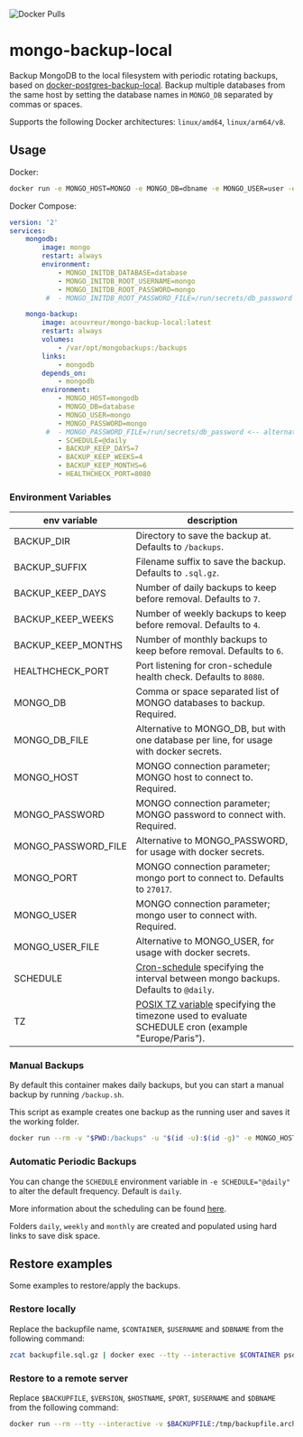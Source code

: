 ![Docker Pulls](https://img.shields.io/docker/pulls/acouvreur/mongo-backup-local)

# mongo-backup-local

Backup MongoDB to the local filesystem with periodic rotating backups, based on [docker-postgres-backup-local](https://github.com/prodrigestivill/docker-postgres-backup-local).
Backup multiple databases from the same host by setting the database names in `MONGO_DB` separated by commas or spaces.

Supports the following Docker architectures: `linux/amd64`, `linux/arm64/v8`.

## Usage

Docker:

```sh
docker run -e MONGO_HOST=MONGO -e MONGO_DB=dbname -e MONGO_USER=user -e MONGO_PASSWORD=password acouvreur/mongo-backup-local:latest
```

Docker Compose:

```yaml
version: '2'
services:
    mongodb:
        image: mongo
        restart: always
        environment:
            - MONGO_INITDB_DATABASE=database
            - MONGO_INITDB_ROOT_USERNAME=mongo
            - MONGO_INITDB_ROOT_PASSWORD=mongo
         #  - MONGO_INITDB_ROOT_PASSWORD_FILE=/run/secrets/db_password <-- alternative for MONGO_INITDB_ROOT_PASSWORD (to use with docker secrets)

    mongo-backup:
        image: acouvreur/mongo-backup-local:latest
        restart: always
        volumes:
            - /var/opt/mongobackups:/backups
        links:
            - mongodb
        depends_on:
            - mongodb
        environment:
            - MONGO_HOST=mongodb
            - MONGO_DB=database
            - MONGO_USER=mongo
            - MONGO_PASSWORD=mongo
         #  - MONGO_PASSWORD_FILE=/run/secrets/db_password <-- alternative for MONGO_PASSWORD (to use with docker secrets)
            - SCHEDULE=@daily
            - BACKUP_KEEP_DAYS=7
            - BACKUP_KEEP_WEEKS=4
            - BACKUP_KEEP_MONTHS=6
            - HEALTHCHECK_PORT=8080
```

### Environment Variables

| env variable | description |
|--|--|
| BACKUP_DIR | Directory to save the backup at. Defaults to `/backups`. |
| BACKUP_SUFFIX | Filename suffix to save the backup. Defaults to `.sql.gz`. |
| BACKUP_KEEP_DAYS | Number of daily backups to keep before removal. Defaults to `7`. |
| BACKUP_KEEP_WEEKS | Number of weekly backups to keep before removal. Defaults to `4`. |
| BACKUP_KEEP_MONTHS | Number of monthly backups to keep before removal. Defaults to `6`. |
| HEALTHCHECK_PORT | Port listening for cron-schedule health check. Defaults to `8080`. |
| MONGO_DB | Comma or space separated list of MONGO databases to backup. Required. |
| MONGO_DB_FILE | Alternative to MONGO_DB, but with one database per line, for usage with docker secrets. |
| MONGO_HOST | MONGO connection parameter; MONGO host to connect to. Required. |
| MONGO_PASSWORD | MONGO connection parameter; MONGO password to connect with. Required. |
| MONGO_PASSWORD_FILE | Alternative to MONGO_PASSWORD, for usage with docker secrets. |
| MONGO_PORT | MONGO connection parameter; mongo port to connect to. Defaults to `27017`. |
| MONGO_USER | MONGO connection parameter; mongo user to connect with. Required. |
| MONGO_USER_FILE | Alternative to MONGO_USER, for usage with docker secrets. |
| SCHEDULE | [Cron-schedule](http://godoc.org/github.com/robfig/cron#hdr-Predefined_schedules) specifying the interval between mongo backups. Defaults to `@daily`. |
| TZ | [POSIX TZ variable](https://www.gnu.org/software/libc/manual/html_node/TZ-Variable.html) specifying the timezone used to evaluate SCHEDULE cron (example "Europe/Paris"). |

### Manual Backups

By default this container makes daily backups, but you can start a manual backup by running `/backup.sh`.

This script as example creates one backup as the running user and saves it the working folder.

```sh
docker run --rm -v "$PWD:/backups" -u "$(id -u):$(id -g)" -e MONGO_HOST=mongo -e MONGO_DB=dbname -e MONGO_USER=user -e MONGO_PASSWORD=password  acouvreur/mongo-backup-local /backup.sh
```

### Automatic Periodic Backups

You can change the `SCHEDULE` environment variable in `-e SCHEDULE="@daily"` to alter the default frequency. Default is `daily`.

More information about the scheduling can be found [here](http://godoc.org/github.com/robfig/cron#hdr-Predefined_schedules).

Folders `daily`, `weekly` and `monthly` are created and populated using hard links to save disk space.

## Restore examples

Some examples to restore/apply the backups.

### Restore locally

Replace the backupfile name, `$CONTAINER`, `$USERNAME` and `$DBNAME` from the following command:

```sh
zcat backupfile.sql.gz | docker exec --tty --interactive $CONTAINER psql --username=$USERNAME --dbname=$DBNAME -W
```

### Restore to a remote server

Replace `$BACKUPFILE`, `$VERSION`, `$HOSTNAME`, `$PORT`, `$USERNAME` and `$DBNAME` from the following command:

```sh
docker run --rm --tty --interactive -v $BACKUPFILE:/tmp/backupfile.archive mongo:$VERSION /bin/sh -c "zcat /tmp/backupfile.sql.gz | psql --host=$HOSTNAME --port=$PORT --username=$USERNAME --dbname=$DBNAME -W"
```
